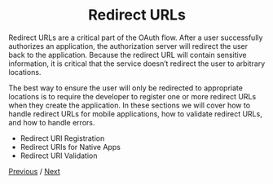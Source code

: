 <h1 align="center">Redirect URLs</h1>

Redirect URLs are a critical part of the OAuth flow. After a user successfully authorizes an application, the authorization server will redirect the user back to the application. Because the redirect URL will contain sensitive information, it is critical that the service doesn’t redirect the user to arbitrary locations.

The best way to ensure the user will only be redirected to appropriate locations is to require the developer to register one or more redirect URLs when they create the application. In these sections we will cover how to handle redirect URLs for mobile applications, how to validate redirect URLs, and how to handle errors.

- Redirect URI Registration
- Redirect URIs for Native Apps
- Redirect URI Validation

[Previous](https:// "Previous")
/
[Next](https:// "Next")
